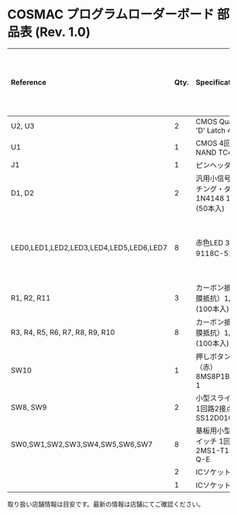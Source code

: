 # COSMAC プログラムローダーボード 部品表 (Rev. 1.0)

|Reference|Qty.|Specification|秋月(販売コード)|若松|オレンジピコ|備考|
|:----|:----|:----|:----|:----|:----|:----|
|U2, U3|2|CMOS Quad Clocked 'D' Latch 4042N| |〇|〇| |
|U1|1|CMOS 4回路2入力NAND TC4011BP|113729| |〇| |
|J1|1|ピンヘッダ 2x10(20P)|100078| |〇| |
|D1, D2|2|汎用小信号高速スイッチング・ダイオード 1N4148 100V 200mA (50本入)|100941| |〇| |
|LED0,LED1,LED2,LED3,LED4,LED5,LED6,LED7|8|赤色LED 3mm SLP-9118C-51H(40個入)|102082| |〇|高輝度だとまぶしいかも。|
|R1, R2, R11|3|カーボン抵抗（炭素皮膜抵抗）1/4W 22kΩ (100本入)|125223| | | |
|R3, R4, R5, R6, R7, R8, R9, R10|8|カーボン抵抗（炭素皮膜抵抗）1/4W 6.8KΩ (100本入)|125682| | | |
|SW10|1| 押しボタンスイッチ（赤）8MS8P1B05VS2QES-1|104366| | | |
|SW8, SW9|2| 小型スライドスイッチ 1回路2接点 SS12D01G4|112723| |〇| |
|SW0,SW1,SW2,SW3,SW4,SW5,SW6,SW7|8| 基板用小型3Pトグルスイッチ 1回路2接点 2MS1-T1-B4-M2-Q-E|102399| | | |
| |2|ICソケット16P|100007| |〇| |
| |1|ICソケット14P|100006| |〇| |

取り扱い店舗情報は目安です。最新の情報は店舗にてご確認ください。
